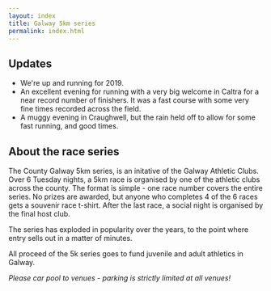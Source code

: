 ```yaml
---
layout: index
title: Galway 5km series
permalink: index.html
---
```


Updates
-------

- We're up and running for 2019.
- An excellent evening for running with a very big welcome in Caltra for a near record number of finishers. It was a fast course with some very fine times recorded across the field.
- A muggy evening in Craughwell, but the rain held off to allow for some fast running, and good times.

About the race series
---------------------

The County Galway 5km series, is an initative of the Galway Athletic Clubs. Over 6 Tuesday nights, a 5km race is organised by one of the athletic clubs across the county. The format is simple - one race number covers the entire series. No prizes are awarded, but anyone who completes 4 of the 6 races gets a souvenir race t-shirt. After the last race, a social night is organised by the final host club.

The series has exploded in popularity over the years, to the point where entry sells out in a matter of minutes.

All proceed of the 5k series goes to fund juvenile and adult athletics in Galway.

*Please car pool to venues - parking is strictly limited at all venues!*
